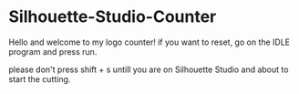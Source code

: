 # Silhouette-Studio-Counter

Hello and welcome to my logo counter!
if you want to reset, go on the IDLE program and press run.

please don't press shift + s untill you are on Silhouette Studio and about to start the cutting.
